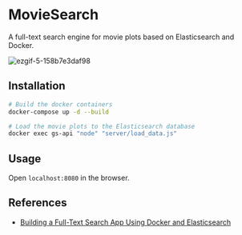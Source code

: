 # MovieSearch

A full-text search engine for movie plots based on Elasticsearch and Docker.

![ezgif-5-158b7e3daf98](https://user-images.githubusercontent.com/2617118/50572365-50cb5a00-0dfa-11e9-951e-12a124888819.gif)


## Installation

```sh
# Build the docker containers
docker-compose up -d --build

# Load the movie plots to the Elasticsearch database
docker exec gs-api "node" "server/load_data.js"
```

## Usage
Open ``localhost:8080`` in the browser.

## References

- [Building a Full-Text Search App Using Docker and Elasticsearch](https://blog.patricktriest.com/text-search-docker-elasticsearch/)
